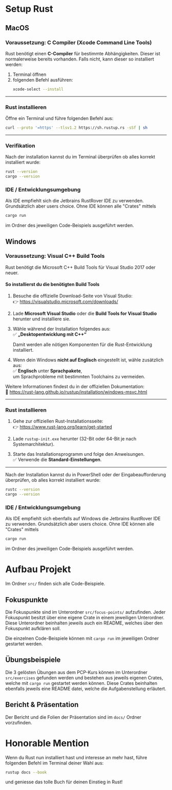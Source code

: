 # Setup Rust
## MacOS
### Voraussetzung: C Compiler (Xcode Command Line Tools)

Rust benötigt einen **C-Compiler** für bestimmte Abhängigkeiten. Dieser ist normalerweise bereits vorhanden. Falls nicht, kann dieser so installiert werden:

1. Terminal öffnen
2. folgenden Befehl ausführen:
    ```sh
    xcode-select --install
    ```

---

### Rust installieren
Öffne ein Terminal und führe folgenden Befehl aus:
```sh
curl --proto '=https' --tlsv1.2 https://sh.rustup.rs -sSf | sh
```

---

### Verifikation
Nach der installation kannst du im Terminal überprüfen ob alles korrekt installiert wurde:

```sh
rust --version
cargo --version
```

### IDE / Entwicklungsumgebung
Als IDE empfiehlt sich die Jetbrains RustRover IDE zu verwenden. Grundsätzlich aber users choice.
Ohne IDE können alle "Crates" mittels
```sh
cargo run
```
im Ordner des jeweiligen Code-Beispiels ausgeführt werden.

## Windows
### Voraussetzung: Visual C++ Build Tools

Rust benötigt die Microsoft C++ Build Tools für Visual Studio 2017 oder neuer.

#### So installierst du die benötigten Build Tools

1. Besuche die offizielle Download-Seite von Visual Studio:  
   👉 https://visualstudio.microsoft.com/downloads/

2. Lade **Microsoft Visual Studio** oder die **Build Tools for Visual Studio** herunter und installiere sie.

3. Wähle während der Installation folgendes aus:  
   ✅ **„Desktopentwicklung mit C++“**

   Damit werden alle nötigen Komponenten für die Rust-Entwicklung installiert.

4. Wenn dein Windows **nicht auf Englisch** eingestellt ist, wähle zusätzlich aus:  
   ✅ **Englisch** unter **Sprachpakete**,  
   um Sprachprobleme mit bestimmten Toolchains zu vermeiden.

Weitere Informationen findest du in der offiziellen Dokumentation:  
🔗 https://rust-lang.github.io/rustup/installation/windows-msvc.html

---

### Rust installieren

1. Gehe zur offiziellen Rust-Installationsseite:  
   👉 https://www.rust-lang.org/learn/get-started

2. Lade `rustup-init.exe` herunter (32-Bit oder 64-Bit je nach Systemarchitektur).

3. Starte das Installationsprogramm und folge den Anweisungen.  
   ✅ Verwende die **Standard-Einstellungen**.

---

Nach der Installation kannst du in PowerShell oder der Eingabeaufforderung überprüfen, ob alles korrekt installiert wurde:

```sh
rustc --version
cargo --version
```

### IDE / Entwicklungsumgebung
Als IDE empfiehlt sich ebenfalls auf Windows die Jetbrains RustRover IDE zu verwenden. Grundsätzlich aber users choice.
Ohne IDE können alle "Crates" mittels
```sh
cargo run
```
im Ordner des jeweiligen Code-Beispiels ausgeführt werden.

# Aufbau Projekt
Im Ordner `src/` finden sich alle Code-Beispiele.

## Fokuspunkte
Die Fokuspunkte sind im Unterordner `src/focus-points/` aufzufinden.
Jeder Fokuspunkt besitzt über eine eigene Crate in einem jeweiligen Unterordner. Diese Unterordner beinhalten jeweils auch ein README, welches über den Fokuspunkt aufklären soll.

Die einzelnen Code-Beispiele können mit `cargo run` im jeweiligen Ordner gestartet werden.

## Übungsbeispiele
Die 3 gelösten Übungen aus dem PCP-Kurs können im Unterordner `src/exercises` gefunden werden und bestehen aus jeweils eigenen Crates, welche mit `cargo run` gestartet werden können.
Diese Crates beinhalten ebenfalls jeweils eine README datei, welche die Aufgabenstellung erläutert.

## Bericht & Präsentation
Der Bericht und die Folien der Präsentation sind im `docs/` Ordner vorzufinden.

# Honorable Mention
Wenn du Rust nun installiert hast und interesse an mehr hast, führe folgenden Befehl im Terminal deiner Wahl aus:
```sh
rustup docs --book
```
und geniesse das tolle Buch für deinen Einstieg in Rust!

